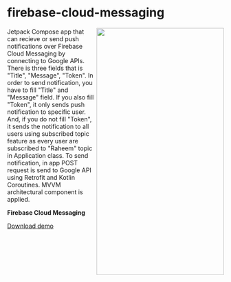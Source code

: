 # firebase-cloud-messaging

<img align="right" width="296" height="576"  src="https://github.com/raheemadamboev/firebase-cloud-messaging/blob/master/banner.gif" />

Jetpack Compose app that can recieve or send push notifications over Firebase Cloud Messaging by connecting to Google APIs. There is three fields that is "Title", "Message", "Token". In order to send notification, you have to fill "Title" and "Message" field. If you also fill "Token", it only sends push notification to specific user. And, if you do not fill "Token", it sends the notification to all users using subscribed topic feature as every user are subscribed to "Raheem" topic in Application class. To send notification, in app POST request is send to Google API using Retrofit and Kotlin Coroutines. MVVM architectural component is applied.

**Firebase Cloud Messaging**

<a href="https://github.com/raheemadamboev/firebase-cloud-messaging/blob/master/app-debug.apk">Download demo</a>
